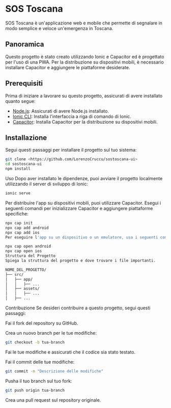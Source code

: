 # SOS Toscana

SOS Toscana è un'applicazione web e mobile che permette di segnalare in modo semplice e veloce un'emergenza in Toscana.

## Panoramica

Questo progetto è stato creato utilizzando Ionic e Capacitor ed è progettato per l'uso di una PWA. Per la distribuzione su dispositivi mobili, è necessario installare Capacitor e aggiungere le piattaforme desiderate.

## Prerequisiti

Prima di iniziare a lavorare su questo progetto, assicurati di avere installato quanto segue:

- [Node.js](https://nodejs.org/): Assicurati di avere Node.js installato.
- [Ionic CLI](https://ionicframework.com/docs/intro/cli): Installa l'interfaccia a riga di comando di Ionic.
- [Capacitor](https://capacitorjs.com/): Installa Capacitor per la distribuzione su dispositivi mobili.

## Installazione

Segui questi passaggi per installare il progetto sul tuo sistema:

```bash
git clone <https://github.com/LorenzoCruccu/sostoscana-ui>
cd sostoscana-ui
npm install
```

Uso
Dopo aver installato le dipendenze, puoi avviare il progetto localmente utilizzando il server di sviluppo di Ionic:

```bash
ionic serve
```
Per distribuire l'app su dispositivi mobili, puoi utilizzare Capacitor. Esegui i seguenti comandi per inizializzare Capacitor e aggiungere piattaforme specifiche:

```bash
npx cap init
npx cap add android
npx cap add ios
Per eseguire l'app su un dispositivo o un emulatore, usa i seguenti comandi:
```

```bash
npx cap open android
npx cap open ios
Struttura del Progetto
Spiega la struttura del progetto e dove trovare i file importanti.
```

```css
NOME_DEL_PROGETTO/
├── src/
│   ├── app/
│   │   ├── ...
│   ├── assets/
│   │   ├── ...
│   ├── ...
```

Contribuzione
Se desideri contribuire a questo progetto, segui questi passaggi:

Fai il fork del repository su GitHub.

Crea un nuovo branch per le tue modifiche:

```bash
git checkout -b tua-branch
```
Fai le tue modifiche e assicurati che il codice sia stato testato.

Fai il commit delle tue modifiche:

```bash
git commit -m "Descrizione delle modifiche"
```
Pusha il tuo branch sul tuo fork:

```bash
git push origin tua-branch
```

Crea una pull request sul repository originale.